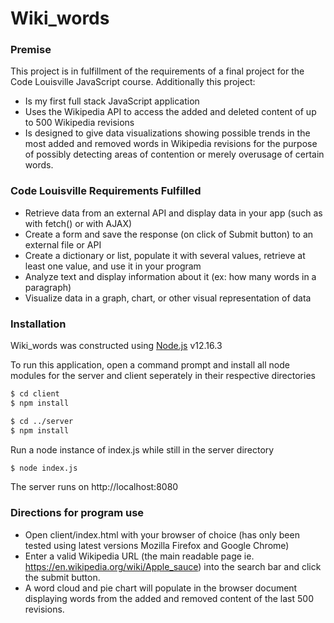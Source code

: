 # Wiki_words

### Premise

This project is in fulfillment of the requirements of a final project for the Code Louisville JavaScript course. Additionally this project:
  - Is my first full stack JavaScript application
  - Uses the Wikipedia API to access the added and deleted content of up to 500 Wikipedia revisions
  - Is designed to give data visualizations showing possible trends in the most added and removed words in     Wikipedia revisions for the purpose of possibly detecting areas of contention or merely overusage of certain words.

### Code Louisville Requirements Fulfilled

  - Retrieve data from an external API and display data in your app (such as with fetch() or with AJAX)
  - Create a form and save the response (on click of Submit button) to an external file or API
  - Create a dictionary or list, populate it with several values, retrieve at least one value, and use       it in your program
  - Analyze text and display information about it (ex: how many words in a paragraph)
  - Visualize data in a graph, chart, or other visual representation of data

  
### Installation
Wiki_words was constructed using [Node.js](https://nodejs.org/) v12.16.3

To run this application, open a command prompt and install all node modules for the server and client seperately in their respective directories 
```sh
$ cd client
$ npm install
```

```sh
$ cd ../server
$ npm install
```

Run a node instance of index.js while still in the server directory
```sh
$ node index.js
```
The server runs on http://localhost:8080

### Directions for program use
- Open client/index.html with your browser of choice (has only been tested using latest versions Mozilla Firefox and Google Chrome)
- Enter a valid Wikipedia URL (the main readable page ie. https://en.wikipedia.org/wiki/Apple_sauce) into the search bar and click the submit button. 
- A word cloud and pie chart will populate in the browser document displaying words from the added and removed content of the last 500 revisions.

